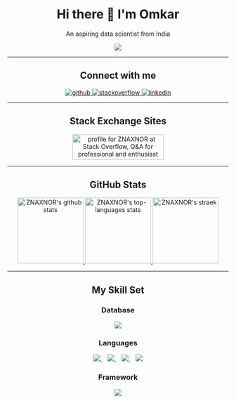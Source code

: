 <!-- Personal Information -->
<h1 align='center'>
  Hi there 👋 I'm Omkar 
</h1>

<p align='center'>
  An aspiring data scientist from India
</p>

<div align="center">
  <img src="https://komarev.com/ghpvc/?username=ZNAXNOR&amp;&amp;style=for-the-badge" align="center">
</div>

---

<!-- Socials -->
<h2 align='center'>
  Connect with me
</h2>

<p align = "center">  
  
  <a href="https://github.com/ZNAXNOR">
    <img src="https://img.shields.io/badge/github-%2324292e.svg?&amp;style=for-the-badge&amp;logo=github&amp;logoColor=white"
      alt="github">
  </a>
  
  <a href="https://stackoverflow.com/users/20763759">
    <img src="https://img.shields.io/badge/stackoverflow-%23F28032.svg?&amp;style=for-the-badge&amp;logo=stackoverflow&amp;logoColor=white"
      alt="stackoverflow">
  </a>
  
  <a href="https://www.linkedin.com/in/omkar-dalvi-316b05244/">
    <img src="https://img.shields.io/badge/linkedin-%230077B5.svg?&style=for-the-badge&logo=linkedin&logoColor=white"
      alt="linkedin"/>
  </a>
  
</p>

---

<!-- Stack Stats -->
<h2 align='center'>
  Stack Exchange Sites
</h2>

<p align='center'>
  <a href="https://stackoverflow.com/users/20763759/znaxnor">
  <img src="https://stackoverflow.com/users/flair/20763759.png?theme=clean"
    width="208" height="58" alt="profile for ZNAXNOR at Stack Overflow, Q&amp;A for professional and enthusiast programmers"
    title="profile for ZNAXNOR at Stack Overflow, Q&amp;A for professional and enthusiast programmers">
  </a> 
</p>

---

<!-- Github Stats -->
<h2 align='center'>
  GitHub Stats
</h2>

<p align='center'>
  <a href="#">
    <img height="150em" alt="ZNAXNOR's github stats" src="https://github-readme-stats.vercel.app/api?username=ZNAXNOR&show_icons=true&count_private=true&theme=dark" />
  </a>
  <a href="#">
    <img height="150em" alt="ZNAXNOR's top-languages stats" src="https://github-readme-stats.vercel.app/api/top-langs/?username=ZNAXNOR&theme=dark" />
  </a>  
  <a href="#">
    <img height="150em" alt="ZNAXNOR's straek" src="http://github-readme-streak-stats.herokuapp.com?user=ZNAXNOR&theme=dark&background=000000" />
  </a>
  
</p>

---

<!-- Skill Set -->
<h2 align='center'>
  My Skill Set
</h2>

<h3 align='center'> Database </h3>
<p align='center'>
  <a href="#">
      <img src="https://img.shields.io/badge/Microsoft%20SQL%20Server-CC2927?style=for-the-badge&logo=microsoft%20sql%20server&logoColor=white" />        
  </a>
</p>

<h3 align='center'> Languages </h3>
<p align='center'>
  <a href="#">
      <img src="https://img.shields.io/badge/C%23-239120?style=for-the-badge&logo=c-sharp&logoColor=white" />
  </a> 
  &nbsp;&nbsp;
  <a href="#">
      <img src="https://img.shields.io/badge/JavaScript-323330?style=for-the-badge&logo=javascript&logoColor=F7DF1E" />        
  </a>
  &nbsp;&nbsp;
  <a href="#">
      <img src="https://img.shields.io/badge/HTML5-E34F26?style=for-the-badge&logo=html5&logoColor=white" />        
  </a>
  &nbsp;&nbsp;
  <a href="#">
      <img src="https://img.shields.io/badge/CSS3-1572B6?style=for-the-badge&logo=css3&logoColor=white" />        
  </a>
</p>

<h3 align='center'> Framework </h3>
<p align='center'>
  <a href="#">
      <img src="https://img.shields.io/badge/.NET-512BD4?style=for-the-badge&logo=dotnet&logoColor=white" />        
  </a>
</p>

